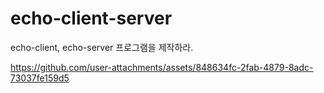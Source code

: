 # echo-client-server
echo-client, echo-server 프로그램을 제작하라.

https://github.com/user-attachments/assets/848634fc-2fab-4879-8adc-73037fe159d5
